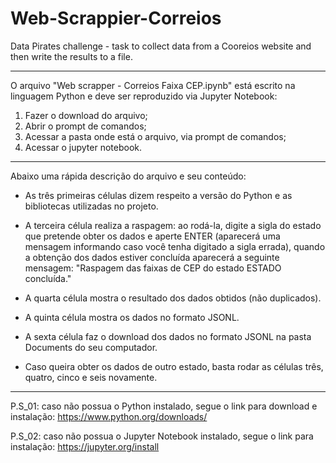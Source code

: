 # Web-Scrappier-Correios
Data Pirates challenge - task to collect data from a Cooreios website and then write the results to a file.

------------------------------------------------------------------------------------------------------------

O arquivo "Web scrapper - Correios Faixa CEP.ipynb" está escrito na linguagem Python e deve ser reproduzido via Jupyter Notebook:
1) Fazer o download do arquivo;
2) Abrir o prompt de comandos;
3) Acessar a pasta onde está o arquivo, via prompt de comandos;
4) Acessar o jupyter notebook.

------------------------------------------------------------------------------------------------------------

Abaixo uma rápida descrição do arquivo e seu conteúdo:

* As três primeiras células dizem respeito a versão do Python e as bibliotecas utilizadas no projeto.

* A terceira célula realiza a raspagem: ao rodá-la, digite a sigla do estado que pretende obter os dados e aperte ENTER (aparecerá uma mensagem informando caso você tenha digitado a sigla errada), quando a obtenção dos dados estiver concluída aparecerá a seguinte mensagem: "Raspagem das faixas de CEP do estado ESTADO concluída."

* A quarta célula mostra o resultado dos dados obtidos (não duplicados).

* A quinta célula mostra os dados no formato JSONL.

* A sexta célula faz o download dos dados no formato JSONL na pasta Documents do seu computador.

* Caso queira obter os dados de outro estado, basta rodar as células três, quatro, cinco e seis novamente.

------------------------------------------------------------------------------------------------------------

P.S_01: caso não possua o Python instalado, segue o link para download e instalação: https://www.python.org/downloads/

P.S_02: caso não possua o Jupyter Notebook instalado, segue o link para instalação: https://jupyter.org/install
